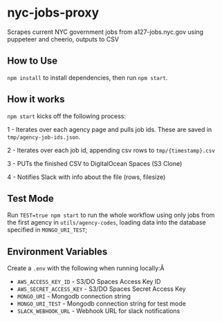 # nyc-jobs-proxy
Scrapes current NYC government jobs from a127-jobs.nyc.gov using puppeteer and cheerio, outputs to CSV

## How to Use
`npm install` to install dependencies, then run `npm start`.

## How it works

`npm start` kicks off the following process:

1 - Iterates over each agency page and pulls job ids.  These are saved in `tmp/agency-job-ids.json`.

2 - Iterates over each job id, appending csv rows to `tmp/{timestamp}.csv`

3 - PUTs the finished CSV to DigitalOcean Spaces (S3 Clone)

4 - Notifies Slack with info about the file (rows, filesize)

## Test Mode

Run `TEST=true npm start` to run the whole workflow using only jobs from the first agency in `utils/agency-codes`, loading data into the database specified in `MONGO_URI_TEST`;

## Environment Variables

Create a `.env` with the following when running locally:Â

- `AWS_ACCESS_KEY_ID` - S3/DO Spaces Access Key ID
- `AWS_SECRET_ACCESS_KEY` - S3/DO Spaces Secret Access Key
- `MONGO_URI` - Mongodb connection string
- `MONGO_URI_TEST` - Mongodb connection string for test mode
- `SLACK_WEBHOOK_URL` - Webhook URL for slack notifications
